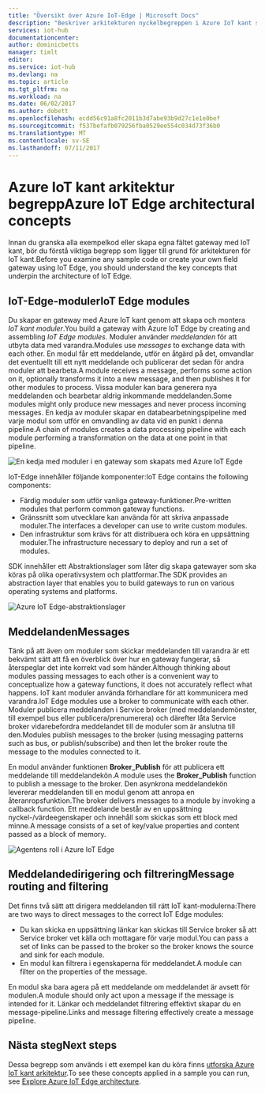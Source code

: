 ```yaml
---
title: "Översikt över Azure IoT-Edge | Microsoft Docs"
description: "Beskriver arkitekturen nyckelbegreppen i Azure IoT kant som gateways, moduler och mäklare."
services: iot-hub
documentationcenter: 
author: dominicbetts
manager: timlt
editor: 
ms.service: iot-hub
ms.devlang: na
ms.topic: article
ms.tgt_pltfrm: na
ms.workload: na
ms.date: 06/02/2017
ms.author: dobett
ms.openlocfilehash: ecdd56c91a8fc2011b3d7abe93b9d27c1e1e0bef
ms.sourcegitcommit: f537befafb079256fba0529ee554c034d73f36b0
ms.translationtype: MT
ms.contentlocale: sv-SE
ms.lasthandoff: 07/11/2017
---
```

# <a name="azure-iot-edge-architectural-concepts"></a><span data-ttu-id="431d4-103">Azure IoT kant arkitektur begrepp</span><span class="sxs-lookup"><span data-stu-id="431d4-103">Azure IoT Edge architectural concepts</span></span>

<span data-ttu-id="431d4-104">Innan du granska alla exempelkod eller skapa egna fältet gateway med IoT kant, bör du förstå viktiga begrepp som ligger till grund för arkitekturen för IoT kant.</span><span class="sxs-lookup"><span data-stu-id="431d4-104">Before you examine any sample code or create your own field gateway using IoT Edge, you should understand the key concepts that underpin the architecture of IoT Edge.</span></span>

## <a name="iot-edge-modules"></a><span data-ttu-id="431d4-105">IoT-Edge-moduler</span><span class="sxs-lookup"><span data-stu-id="431d4-105">IoT Edge modules</span></span>

<span data-ttu-id="431d4-106">Du skapar en gateway med Azure IoT kant genom att skapa och montera *IoT kant moduler*.</span><span class="sxs-lookup"><span data-stu-id="431d4-106">You build a gateway with Azure IoT Edge by creating and assembling *IoT Edge modules*.</span></span> <span data-ttu-id="431d4-107">Moduler använder *meddelanden* för att utbyta data med varandra.</span><span class="sxs-lookup"><span data-stu-id="431d4-107">Modules use *messages* to exchange data with each other.</span></span> <span data-ttu-id="431d4-108">En modul får ett meddelande, utför en åtgärd på det, omvandlar det eventuellt till ett nytt meddelande och publicerar det sedan för andra moduler att bearbeta.</span><span class="sxs-lookup"><span data-stu-id="431d4-108">A module receives a message, performs some action on it, optionally transforms it into a new message, and then publishes it for other modules to process.</span></span> <span data-ttu-id="431d4-109">Vissa moduler kan bara generera nya meddelanden och bearbetar aldrig inkommande meddelanden.</span><span class="sxs-lookup"><span data-stu-id="431d4-109">Some modules might only produce new messages and never process incoming messages.</span></span> <span data-ttu-id="431d4-110">En kedja av moduler skapar en databearbetningspipeline med varje modul som utför en omvandling av data vid en punkt i denna pipeline.</span><span class="sxs-lookup"><span data-stu-id="431d4-110">A chain of modules creates a data processing pipeline with each module performing a transformation on the data at one point in that pipeline.</span></span>

![En kedja med moduler i en gateway som skapats med Azure IoT Egde][1]

<span data-ttu-id="431d4-112">IoT-Edge innehåller följande komponenter:</span><span class="sxs-lookup"><span data-stu-id="431d4-112">IoT Edge contains the following components:</span></span>

* <span data-ttu-id="431d4-113">Färdig moduler som utför vanliga gateway-funktioner.</span><span class="sxs-lookup"><span data-stu-id="431d4-113">Pre-written modules that perform common gateway functions.</span></span>
* <span data-ttu-id="431d4-114">Gränssnitt som utvecklare kan använda för att skriva anpassade moduler.</span><span class="sxs-lookup"><span data-stu-id="431d4-114">The interfaces a developer can use to write custom modules.</span></span>
* <span data-ttu-id="431d4-115">Den infrastruktur som krävs för att distribuera och köra en uppsättning moduler.</span><span class="sxs-lookup"><span data-stu-id="431d4-115">The infrastructure necessary to deploy and run a set of modules.</span></span>

<span data-ttu-id="431d4-116">SDK innehåller ett Abstraktionslager som låter dig skapa gatewayer som ska köras på olika operativsystem och plattformar.</span><span class="sxs-lookup"><span data-stu-id="431d4-116">The SDK provides an abstraction layer that enables you to build gateways to run on various operating systems and platforms.</span></span>

![Azure IoT Edge-abstraktionslager][2]

## <a name="messages"></a><span data-ttu-id="431d4-118">Meddelanden</span><span class="sxs-lookup"><span data-stu-id="431d4-118">Messages</span></span>

<span data-ttu-id="431d4-119">Tänk på att även om moduler som skickar meddelanden till varandra är ett bekvämt sätt att få en överblick över hur en gateway fungerar, så återspeglar det inte korrekt vad som händer.</span><span class="sxs-lookup"><span data-stu-id="431d4-119">Although thinking about modules passing messages to each other is a convenient way to conceptualize how a gateway functions, it does not accurately reflect what happens.</span></span> <span data-ttu-id="431d4-120">IoT kant moduler använda förhandlare för att kommunicera med varandra.</span><span class="sxs-lookup"><span data-stu-id="431d4-120">IoT Edge modules use a broker to communicate with each other.</span></span> <span data-ttu-id="431d4-121">Moduler publicera meddelanden i Service broker (med meddelandemönster, till exempel bus eller publicera/prenumerera) och därefter låta Service broker vidarebefordra meddelandet till de moduler som är anslutna till den.</span><span class="sxs-lookup"><span data-stu-id="431d4-121">Modules publish messages to the broker (using messaging patterns such as bus, or publish/subscribe) and then let the broker route the message to the modules connected to it.</span></span>

<span data-ttu-id="431d4-122">En modul använder funktionen **Broker_Publish** för att publicera ett meddelande till meddelandekön.</span><span class="sxs-lookup"><span data-stu-id="431d4-122">A module uses the **Broker_Publish** function to publish a message to the broker.</span></span> <span data-ttu-id="431d4-123">Den asynkrona meddelandekön levererar meddelanden till en modul genom att anropa en återanropsfunktion.</span><span class="sxs-lookup"><span data-stu-id="431d4-123">The broker delivers messages to a module by invoking a callback function.</span></span> <span data-ttu-id="431d4-124">Ett meddelande består av en uppsättning nyckel-/värdeegenskaper och innehåll som skickas som ett block med minne.</span><span class="sxs-lookup"><span data-stu-id="431d4-124">A message consists of a set of key/value properties and content passed as a block of memory.</span></span>

![Agentens roll i Azure IoT Edge][3]

## <a name="message-routing-and-filtering"></a><span data-ttu-id="431d4-126">Meddelandedirigering och filtrering</span><span class="sxs-lookup"><span data-stu-id="431d4-126">Message routing and filtering</span></span>

<span data-ttu-id="431d4-127">Det finns två sätt att dirigera meddelanden till rätt IoT kant-modulerna:</span><span class="sxs-lookup"><span data-stu-id="431d4-127">There are two ways to direct messages to the correct IoT Edge modules:</span></span>

* <span data-ttu-id="431d4-128">Du kan skicka en uppsättning länkar kan skickas till Service broker så att Service broker vet källa och mottagare för varje modul.</span><span class="sxs-lookup"><span data-stu-id="431d4-128">You can pass a set of links can be passed to the broker so the broker knows the source and sink for each module.</span></span>
* <span data-ttu-id="431d4-129">En modul kan filtrera i egenskaperna för meddelandet.</span><span class="sxs-lookup"><span data-stu-id="431d4-129">A module can filter on the properties of the message.</span></span>

<span data-ttu-id="431d4-130">En modul ska bara agera på ett meddelande om meddelandet är avsett för modulen.</span><span class="sxs-lookup"><span data-stu-id="431d4-130">A module should only act upon a message if the message is intended for it.</span></span> <span data-ttu-id="431d4-131">Länkar och meddelandet filtrering effektivt skapar du en message-pipeline.</span><span class="sxs-lookup"><span data-stu-id="431d4-131">Links and message filtering effectively create a message pipeline.</span></span>

## <a name="next-steps"></a><span data-ttu-id="431d4-132">Nästa steg</span><span class="sxs-lookup"><span data-stu-id="431d4-132">Next steps</span></span>

<span data-ttu-id="431d4-133">Dessa begrepp som används i ett exempel kan du köra finns [utforska Azure IoT kant arkitektur][lnk-hello-world].</span><span class="sxs-lookup"><span data-stu-id="431d4-133">To see these concepts applied in a sample you can run, see [Explore Azure IoT Edge architecture][lnk-hello-world].</span></span>

<!-- Images -->
[1]: media/iot-hub-iot-edge-overview/modules.png
[2]: media/iot-hub-iot-edge-overview/modules_2.png
[3]: media/iot-hub-iot-edge-overview/messages_1.png

<!-- Links -->
[lnk-hello-world]: ./iot-hub-linux-iot-edge-get-started.md